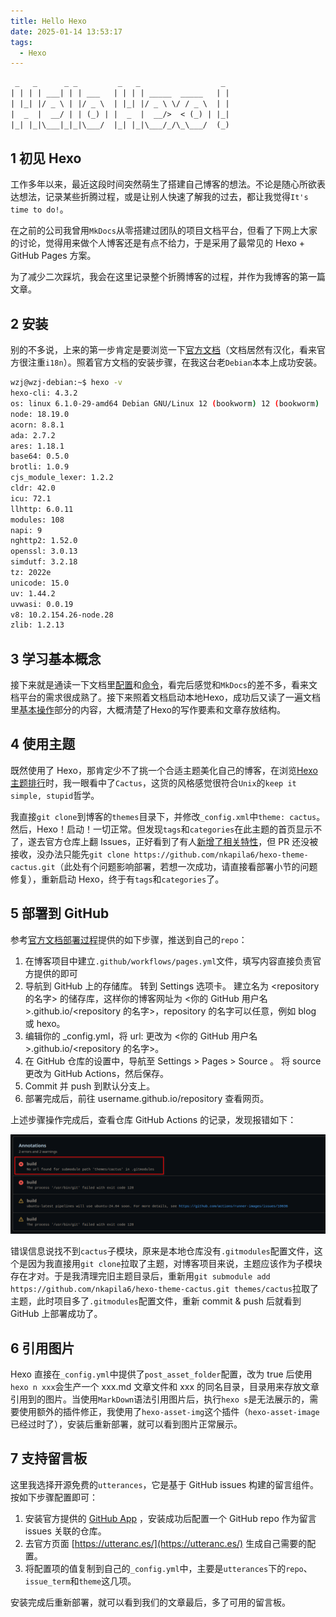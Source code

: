 ```yaml
---
title: Hello Hexo
date: 2025-01-14 13:53:17
tags:
  - Hexo
---
```


```txt
 _   _      _ _         _   _                  _ 
| | | | ___| | | ___   | | | | _____  _____   | |
| |_| |/ _ \ | |/ _ \  | |_| |/ _ \ \/ / _ \  | |
|  _  |  __/ | | (_) | |  _  |  __/>  < (_) | |_|
|_| |_|\___|_|_|\___/  |_| |_|\___/_/\_\___/  (_)
```


## 1 初见 Hexo

工作多年以来，最近这段时间突然萌生了搭建自己博客的想法。不论是随心所欲表达想法，记录某些折腾过程，或是让别人快速了解我的过去，都让我觉得`It's time to do!`。

在之前的公司我曾用`MkDocs`从零搭建过团队的项目文档平台，但看了下网上大家的讨论，觉得用来做个人博客还是有点不给力，于是采用了最常见的 Hexo + GitHub Pages 方案。

为了减少二次踩坑，我会在这里记录整个折腾博客的过程，并作为我博客的第一篇文章。

## 2 安装

别的不多说，上来的第一步肯定是要浏览一下[官方文档](https://hexo.io/zh-cn/docs/)（文档居然有汉化，看来官方很注重`i18n`）。照着官方文档的安装步骤，在我这台老`Debian`本本上成功安装。

```bash
wzj@wzj-debian:~$ hexo -v
hexo-cli: 4.3.2
os: linux 6.1.0-29-amd64 Debian GNU/Linux 12 (bookworm) 12 (bookworm)
node: 18.19.0
acorn: 8.8.1
ada: 2.7.2
ares: 1.18.1
base64: 0.5.0
brotli: 1.0.9
cjs_module_lexer: 1.2.2
cldr: 42.0
icu: 72.1
llhttp: 6.0.11
modules: 108
napi: 9
nghttp2: 1.52.0
openssl: 3.0.13
simdutf: 3.2.18
tz: 2022e
unicode: 15.0
uv: 1.44.2
uvwasi: 0.0.19
v8: 10.2.154.26-node.28
zlib: 1.2.13
```

## 3 学习基本概念

接下来就是通读一下文档里[配置](https://hexo.io/zh-cn/docs/configuration)和[命令](https://hexo.io/zh-cn/docs/commands)，看完后感觉和`MkDocs`的差不多，看来文档平台的需求很成熟了。接下来照着文档启动本地Hexo，成功后又读了一遍文档里[基本操作](https://hexo.io/zh-cn/docs/writing)部分的内容，大概清楚了Hexo的写作要素和文章存放结构。

## 4 使用主题

既然使用了 Hexo，那肯定少不了挑一个合适主题美化自己的博客，在浏览[Hexo主题排行](https://www.hexothemes.com/popular/free/)时，我一眼看中了`Cactus`，这货的风格感觉很符合`Unix`的`keep it simple, stupid`哲学。

我直接`git clone`到博客的`themes`目录下，并修改`_config.xml`中`theme: cactus`。然后，Hexo！启动！一切正常。但发现`tags`和`categories`在此主题的首页显示不了，遂去官方仓库上翻 Issues，正好看到了有人[新增了相关特性](https://github.com/probberechts/hexo-theme-cactus/issues/321)，但 PR 还没被接收，没办法只能先`git clone https://github.com/nkapila6/hexo-theme-cactus.git`（此处有个问题影响部署，若想一次成功，请直接看部署小节的问题修复），重新启动 Hexo，终于有`tags`和`categories`了。

## 5 部署到 GitHub

参考[官方文档部署过程](https://hexo.io/zh-cn/docs/github-pages)提供的如下步骤，推送到自己的`repo`：

1. 在博客项目中建立`.github/workflows/pages.yml`文件，填写内容直接负责官方提供的即可
1. 导航到 GitHub 上的存储库。 转到 Settings 选项卡。 建立名为 <repository 的名字> 的储存库，这样你的博客网址为 <你的 GitHub 用户名>.github.io/<repository 的名字>，repository 的名字可以任意，例如 blog 或 hexo。
1. 编辑你的 _config.yml，将 url: 更改为 <你的 GitHub 用户名>.github.io/<repository 的名字>。
1. 在 GitHub 仓库的设置中，导航至 Settings > Pages > Source 。 将 source 更改为 GitHub Actions，然后保存。
1. Commit 并 push 到默认分支上。
1. 部署完成后，前往 username.github.io/repository 查看网页。

上述步骤操作完成后，查看仓库 GitHub Actions 的记录，发现报错如下：

![Actions部署报错](Hello-Hexo/actions_error.png)

错误信息说找不到`cactus`子模块，原来是本地仓库没有`.gitmodules`配置文件，这个是因为我直接用`git clone`拉取了主题，对博客项目来说，主题应该作为子模块存在才对。于是我清理完旧主题目录后，重新用`git submodule add https://github.com/nkapila6/hexo-theme-cactus.git themes/cactus`拉取了主题，此时项目多了`.gitmodules`配置文件，重新 commit & push 后就看到 GitHub 上部署成功了。

## 6 引用图片

Hexo 直接在`_config.yml`中提供了`post_asset_folder`配置，改为 true 后使用`hexo n xxx`会生产一个 xxx.md 文章文件和 xxx 的同名目录，目录用来存放文章引用到的图片。当使用`MarkDown`语法引用图片后，执行`hexo s`是无法展示的，需要使用额外的插件修正，我使用了`hexo-asset-img`这个插件（`hexo-asset-image`已经过时了），安装后重新部署，就可以看到图片正常展示。

## 7 支持留言板

这里我选择开源免费的`utterances`，它是基于 GitHub issues 构建的留言组件。按如下步骤配置即可：

1. 安装官方提供的 [GitHub App](https://github.com/apps/utterances) ，安装成功后配置一个 GitHub repo 作为留言 issues 关联的仓库。
1. 去官方页面 [https://utteranc.es/](https://utteranc.es/) 生成自己需要的配置。
1. 将配置项的值复制到自己的`_config.yml`中，主要是`utterances`下的`repo`、`issue_term`和`theme`这几项。

安装完成后重新部署，就可以看到我们的文章最后，多了可用的留言板。